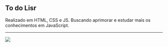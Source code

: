 ## To do Lisr
<p>Realizado em HTML, CSS e JS. Buscando aprimorar e estudar mais os conhecimentos em JavaScript.</p>
<hr>
<img src="https://user-images.githubusercontent.com/104142714/179647582-64db451e-549d-430b-8d92-760f730c2df3.jpg"/>
